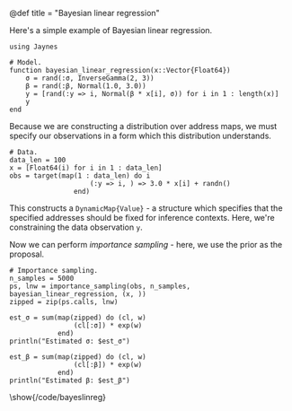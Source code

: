 @def title = "Bayesian linear regression"

Here's a simple example of Bayesian linear regression.

```julia:/code/bayeslinreg
using Jaynes

# Model.
function bayesian_linear_regression(x::Vector{Float64})
    σ = rand(:σ, InverseGamma(2, 3))
    β = rand(:β, Normal(1.0, 3.0))
    y = [rand(:y => i, Normal(β * x[i], σ)) for i in 1 : length(x)]
    y
end
```

Because we are constructing a distribution over address maps, we must specify our observations in a form which this distribution understands.

```julia:/code/bayeslinreg
# Data.
data_len = 100
x = [Float64(i) for i in 1 : data_len]
obs = target(map(1 : data_len) do i
                    (:y => i, ) => 3.0 * x[i] + randn()
                end)
```

This constructs a `DynamicMap{Value}` - a structure which specifies that the specified addresses should be fixed for inference contexts. Here, we're constraining the data observation `y`.

Now we can perform _importance sampling_ - here, we use the prior as the proposal.

```julia:/code/bayeslinreg
# Importance sampling.
n_samples = 5000
ps, lnw = importance_sampling(obs, n_samples, bayesian_linear_regression, (x, ))
zipped = zip(ps.calls, lnw)

est_σ = sum(map(zipped) do (cl, w)
                (cl[:σ]) * exp(w)
            end)
println("Estimated σ: $est_σ")

est_β = sum(map(zipped) do (cl, w)
                (cl[:β]) * exp(w)
            end)
println("Estimated β: $est_β")
```

\show{/code/bayeslinreg}
